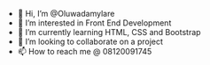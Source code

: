 - 👋 Hi, I’m @Oluwadamylare
- 👀 I’m interested in Front End Development 
- 🌱 I’m currently learning HTML, CSS and Bootstrap 
- 💞️ I’m looking to collaborate on a project
- 📫 How to reach me @ 08120091745

<!---
Oluwadamylare/Oluwadamylare is a ✨ special ✨ repository because its `README.md` (this file) appears on your GitHub profile.
You can click the Preview link to take a look at your changes.
--->
